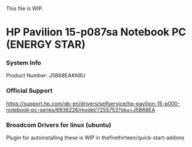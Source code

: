 This file is WIP.

# HP Pavilion 15-p087sa Notebook PC (ENERGY STAR)

### System Info

Product Number: J5B68EA#ABU

### Official Support

https://support.hp.com/gb-en/drivers/selfservice/hp-pavilion-15-p000-notebook-pc-series/6936226/model/7255753?sku=J5B68EA

### Broadcom Drivers for linux (ubuntu)

Plugin for autoinstalling these is WIP in thefirethirteen/quick-start-addons
